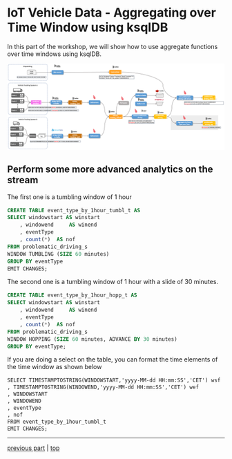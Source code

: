 # IoT Vehicle Data - Aggregating over Time Window using ksqlDB

In this part of the workshop, we will show how to use aggregate functions over time windows using ksqlDB. 

![Alt Image Text](./images/ingesting-static-data-with-ksql-overview.png "Schema Registry UI")

## Perform some more advanced analytics on the stream

The first one is a tumbling window of 1 hour

``` sql
CREATE TABLE event_type_by_1hour_tumbl_t AS
SELECT windowstart AS winstart
	, windowend 	AS winend
	, eventType
	, count(*) 	AS nof 
FROM problematic_driving_s 
WINDOW TUMBLING (SIZE 60 minutes)
GROUP BY eventType
EMIT CHANGES;
```

The second one is a tumbling window of 1 hour with a slide of 30 minutes.

``` sql
CREATE TABLE event_type_by_1hour_hopp_t AS
SELECT windowstart AS winstart
	, windowend 	AS winend
	, eventType
	, count(*) 	AS nof 
FROM problematic_driving_s 
WINDOW HOPPING (SIZE 60 minutes, ADVANCE BY 30 minutes)
GROUP BY eventType;
```

If you are doing a select on the table, you can format the time elements of the time window as shown below

```
SELECT TIMESTAMPTOSTRING(WINDOWSTART,'yyyy-MM-dd HH:mm:SS','CET') wsf
, TIMESTAMPTOSTRING(WINDOWEND,'yyyy-MM-dd HH:mm:SS','CET') wef
, WINDOWSTART
, WINDOWEND
, eventType
, nof
FROM event_type_by_1hour_tumbl_t
EMIT CHANGES;
```



----

[previous part](../07i-static-data-ingestion-and-join/README.md)	| 	[top](../07-iot-data-ingestion-and-analytics/README.md) 
